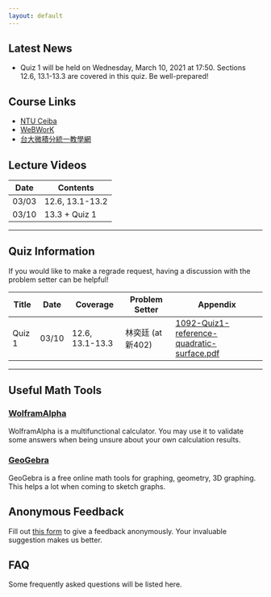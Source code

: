 ```yaml
---
layout: default
---
```


## Latest News
- Quiz 1 will be held on Wednesday, March 10, 2021 at 17:50. Sections 12.6, 13.1-13.3 are covered in this quiz. Be well-prepared!

## Course Links
- [NTU Ceiba](https://ceiba.ntu.edu.tw/)
- [WeBWorK](http://webwork.math.ntu.edu.tw/webwork2/1092MATH4008_07/)
- [台大微積分統一教學網](http://www.math.ntu.edu.tw/~calc/Default.html)

## Lecture Videos

| Date  | Contents        |
|-------|-----------------|
| 03/03 | 12.6, 13.1-13.2 |
| 03/10 | 13.3 + Quiz 1   |

* * *

## Quiz Information

If you would like to make a regrade request, having a discussion with the problem setter can be helpful!

| Title  | Date  | Coverage        | Problem Setter   | Appendix         |
|--------|-------|-----------------|------------------|------------------|
| Quiz 1 | 03/10 | 12.6, 13.1-13.3 | 林奕廷 (at 新402) | [1092-Quiz1-reference-quadratic-surface.pdf](https://github.com/1011cychien/2021_spring_ntu_calc_07-2/files/6114145/1092-Quiz1-reference-quadratic-surface.pdf)|


* * *

## Useful Math Tools
### [WolframAlpha](https://www.wolframalpha.com/)
WolframAlpha is a multifunctional calculator. You may use it to validate some answers when being unsure about your own calculation results.
### [GeoGebra](https://www.geogebra.org/?lang=zh-TW)
GeoGebra is a free online math tools for graphing, geometry, 3D graphing. This helps a lot when coming to sketch graphs.

## Anonymous Feedback
Fill out [this form](https://peing.net/zh-TW/1011_cychien) to give a feedback anonymously. Your invaluable suggestion makes us better.

## FAQ
Some frequently asked questions will be listed here.
